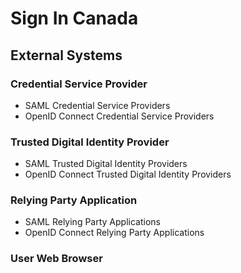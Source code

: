 # Sign In Canada

## External Systems

### Credential Service Provider

* SAML Credential Service Providers
* OpenID Connect Credential Service Providers

### Trusted Digital Identity Provider

* SAML Trusted Digital Identity Providers
* OpenID Connect Trusted Digital Identity Providers

### Relying Party Application

* SAML Relying Party Applications
* OpenID Connect Relying Party Applications

### User Web Browser